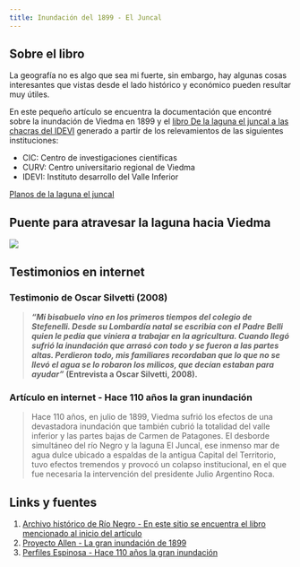 ```yaml
---
title: Inundación del 1899 - El Juncal
---
```

## Sobre el libro
La geografía no es algo que sea mi fuerte, sin embargo, hay algunas cosas interesantes que vistas desde el lado histórico y económico pueden resultar muy útiles.

En este pequeño artículo se encuentra la documentación que encontré sobre la inundación de Viedma en 1899 y el [libro De la laguna el juncal a las chacras del IDEVI](https://6a3b3110-5d8e-40d2-afb5-538787f57380.filesusr.com/ugd/1b8413_19bc7cab0f304eff9486f0af2d75a655.pdf) generado a partir de los relevamientos de las siguientes instituciones:
- CIC: Centro de investigaciones científicas
- CURV: Centro universitario regional de Viedma
- IDEVI: Instituto desarrollo del Valle Inferior

[Planos de la laguna el juncal](planos-inundacion-1899.md)

## Puente para atravesar la laguna hacia Viedma
![](https://imgur.com/2wztHdb.png)
## Testimonios en internet
### Testimonio de Oscar Silvetti (2008)
>**_“Mi bisabuelo vino en los primeros tiempos del colegio de Stefenelli. Desde su Lombardía natal se escribía con el Padre Belli quien le pedía que viniera a trabajar en la agricultura. Cuando llegó sufrió la inundación que arrasó con todo y se fueron a las partes altas. Perdieron todo, mis familiares recordaban que lo que no se llevó el agua se lo robaron los milicos, que decían estaban para ayudar”_** **(Entrevista a Oscar Silvetti, 2008).**

### Artículo en internet - Hace 110 años la gran inundación 
>Hace 110 años, en julio de 1899, Viedma sufrió los efectos de una devastadora inundación que también cubrió la totalidad del valle inferior y las partes bajas de Carmen de Patagones. El desborde simultáneo del río Negro y la laguna El Juncal, ese inmenso mar de agua dulce ubicado a espaldas de la antigua Capital del Territorio, tuvo efectos tremendos y provocó un colapso institucional, en el que fue necesaria la intervención del presidente Julio Argentino Roca.

## Links y fuentes
1.  [Archivo histórico de Río Negro - En este sitio se encuentra el libro mencionado al inicio del artículo](https://marcosvig2010.wixsite.com/archivo-historico)
2. [Proyecto Allen - La gran inundación de 1899](http://www.proyectoallen.com.ar/3/?p=6449)
3. [Perfiles Espinosa - Hace 110 años la gran inundación](http://perfilesespinosa.blogspot.com/2009/07/hace-110-anos-la-gran-inundacion.html)